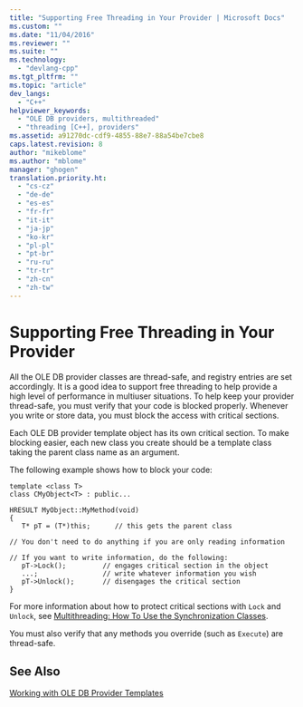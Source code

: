 ```yaml
---
title: "Supporting Free Threading in Your Provider | Microsoft Docs"
ms.custom: ""
ms.date: "11/04/2016"
ms.reviewer: ""
ms.suite: ""
ms.technology: 
  - "devlang-cpp"
ms.tgt_pltfrm: ""
ms.topic: "article"
dev_langs: 
  - "C++"
helpviewer_keywords: 
  - "OLE DB providers, multithreaded"
  - "threading [C++], providers"
ms.assetid: a91270dc-cdf9-4855-88e7-88a54be7cbe8
caps.latest.revision: 8
author: "mikeblome"
ms.author: "mblome"
manager: "ghogen"
translation.priority.ht: 
  - "cs-cz"
  - "de-de"
  - "es-es"
  - "fr-fr"
  - "it-it"
  - "ja-jp"
  - "ko-kr"
  - "pl-pl"
  - "pt-br"
  - "ru-ru"
  - "tr-tr"
  - "zh-cn"
  - "zh-tw"
---
```

# Supporting Free Threading in Your Provider
All the OLE DB provider classes are thread-safe, and registry entries are set accordingly. It is a good idea to support free threading to help provide a high level of performance in multiuser situations. To help keep your provider thread-safe, you must verify that your code is blocked properly. Whenever you write or store data, you must block the access with critical sections.  
  
 Each OLE DB provider template object has its own critical section. To make blocking easier, each new class you create should be a template class taking the parent class name as an argument.  
  
 The following example shows how to block your code:  
  
```  
template <class T>  
class CMyObject<T> : public...  
  
HRESULT MyObject::MyMethod(void)  
{  
   T* pT = (T*)this;      // this gets the parent class   
  
// You don't need to do anything if you are only reading information  
  
// If you want to write information, do the following:  
   pT->Lock();         // engages critical section in the object  
   ...;                // write whatever information you wish  
   pT->Unlock();       // disengages the critical section  
}  
```  
  
 For more information about how to protect critical sections with `Lock` and `Unlock`, see [Multithreading: How To Use the Synchronization Classes](../../parallel/multithreading-how-to-use-the-synchronization-classes.md).  
  
 You must also verify that any methods you override (such as `Execute`) are thread-safe.  
  
## See Also  
 [Working with OLE DB Provider Templates](../../data/oledb/working-with-ole-db-provider-templates.md)